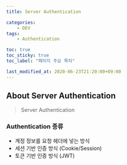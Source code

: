 ```yaml
---
title: Server Authentication

categories:
    - DEV
tags:
    - Authentication

toc: true
toc_sticky: true
toc_label: "페이지 주요 목차"

last_modified_at: 2020-06-23T21:20:00+09:00
---
```


## About Server Authentication ##

> Server Authentication

### Authentication 종류 ###

* 계정 정보를 요청 헤더에 넣는 방식
* 세션 기반 인증 방식 (Cookie/Session)
* 토큰 기반 인증 방식 (JWT)
